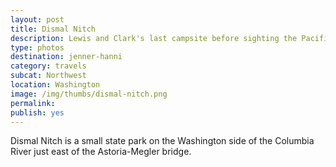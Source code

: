 ```yaml
---
layout: post
title: Dismal Nitch
description: Lewis and Clark's last campsite before sighting the Pacific.
type: photos
destination: jenner-hanni
category: travels
subcat: Northwest
location: Washington
image: /img/thumbs/dismal-nitch.png
permalink: 
publish: yes
---
```


Dismal Nitch is a small state park on the Washington side of the Columbia River just east of the Astoria-Megler bridge.

<p><a href="https://jenner.smugmug.com/North-America/2012-Dismal-Nitch/i-HGwDDxt/0/M/DSCF3772-M.png">
<img src="https://jenner.smugmug.com/North-America/2012-Dismal-Nitch/i-HGwDDxt/0/M/DSCF3772-M.png" alt=""></a></p>

<p><a href="https://jenner.smugmug.com/North-America/2012-Dismal-Nitch/i-kGc3RPx/0/M/DSCF3769-M.png">
<img src="https://jenner.smugmug.com/North-America/2012-Dismal-Nitch/i-kGc3RPx/0/M/DSCF3769-M.png" alt=""></a></p>

<p><a href="https://jenner.smugmug.com/North-America/2012-Dismal-Nitch/i-SGm5Tzc/0/M/DSCF3773-M.png">
<img src="https://jenner.smugmug.com/North-America/2012-Dismal-Nitch/i-SGm5Tzc/0/M/DSCF3773-M.png" alt=""></a></p>

<p><a href="https://jenner.smugmug.com/North-America/2012-Dismal-Nitch/i-4PNSmrD/0/M/DSCF3770-M.png">
<img src="https://jenner.smugmug.com/North-America/2012-Dismal-Nitch/i-4PNSmrD/0/M/DSCF3770-M.png" alt=""></a></p>

<p><a href="https://jenner.smugmug.com/North-America/2012-Dismal-Nitch/i-4t8sqJD/0/M/DSCF3778-M.png">
<img src="https://jenner.smugmug.com/North-America/2012-Dismal-Nitch/i-4t8sqJD/0/M/DSCF3778-M.png" alt=""></a></p>

<p><a href="https://jenner.smugmug.com/North-America/2012-Dismal-Nitch/i-LbK32FJ/0/M/DSCF3768-M.png">
<img src="https://jenner.smugmug.com/North-America/2012-Dismal-Nitch/i-LbK32FJ/0/M/DSCF3768-M.png" alt=""></a></p>

<p><a href="https://jenner.smugmug.com/North-America/2012-Dismal-Nitch/i-m26VVgr/0/M/DSCF3781-M.png">
<img src="https://jenner.smugmug.com/North-America/2012-Dismal-Nitch/i-m26VVgr/0/M/DSCF3781-M.png" alt=""></a></p>


